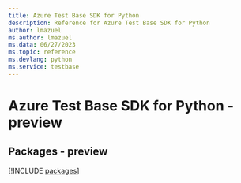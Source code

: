 ```yaml
---
title: Azure Test Base SDK for Python
description: Reference for Azure Test Base SDK for Python
author: lmazuel
ms.author: lmazuel
ms.data: 06/27/2023
ms.topic: reference
ms.devlang: python
ms.service: testbase
---
```

# Azure Test Base SDK for Python - preview
## Packages - preview
[!INCLUDE [packages](test-base-index.md)]
